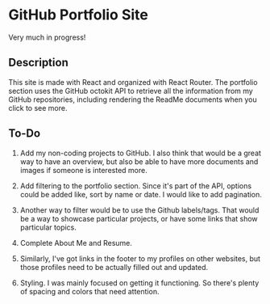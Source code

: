 # GitHub Portfolio Site

Very much in progress!

## Description

This site is made with React and organized with React Router.  The portfolio section uses the GitHub octokit API to retrieve all the information from my GitHub repositories, including rendering the ReadMe documents when you click to see more.

## To-Do

1. Add my non-coding projects to GitHub. I also think that would be a great way to have an overview, but also be able to have more documents and images if someone is interested more.

2. Add filtering to the portfolio section. Since it's part of the API, options could be added like, sort by name or date. I would like to add pagination.

3. Another way to filter would be to use the Github labels/tags. That would be a way to showcase particular projects, or have some links that show particular topics.

4. Complete About Me and Resume.

5. Similarly, I've got links in the footer to my profiles on other websites, but those profiles need to be actually filled out and updated.

6. Styling. I was mainly focused on getting it functioning. So there's plenty of spacing and colors that need attention.
